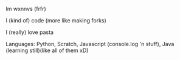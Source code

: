 Im wxnnvs (frfr)

I (kind of) code (more like making forks)

I (really) love pasta

Languages: Python, Scratch, Javascript (console.log 'n stuff), Java (learning still)(like all of them xD)
